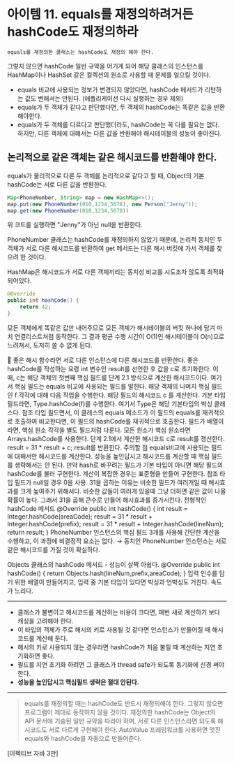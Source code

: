 # 아이템 11. equals를 재정의하려거든 hashCode도 재정의하라

`equals를 재정의한 클래스는 hashCode도 재정의 해야 한다.`

그렇지 않으면 hashCode 일반 규약을 어기게 되어 해당 클래스의 인스턴스를 HashMap이나 HashSet 같은 컬렉션의 원소로 사용할 때 문제를 일으킬 것이다.


- equals 비교에 사용되는 정보가 변경되지 않았다면, hashCode 메서드가 리턴하는 값도 변해서는 안된다. (애플리케이션 다시 실행하는 경우 제외)
- equals가 두 객체가 같다고 판단했다면, 두 객체의 hashCode는 똑같은 값을 반환해야한다.
- equals가 두 객체를 다르다고 판단했더라도, hashCode는 꼭 다를 필요는 없다. 하지만, 다른 객체에 대해서는 다른 값을 반환해야 해시테이블의 성능이 좋아진다.
 

## 논리적으로 같은 객체는 같은 해시코드를 반환해야 한다.
equals가 물리적으로 다른 두 객체를 논리적으로 같다고 할 때, Object의 기본 hashCode는 서로 다른 값을 반환한다.

```java
Map<PhoneNumber, String> map = new HashMap<>();
map.put(new PhoneNumber(010,1234,5678), new Person("Jenny"));
map.get(new PhoneNumber(010,1234,5678))
```
위 코드를 실행하면 "Jenny"가 아닌 null을 반환한다.

PhoneNumber 클래스는 hashCode를 재정의하지 않았기 때문에, 논리적 동치인 두 객체가 서로 다른 해시코드를 반환하여 get 메서드는 다른 해시 버킷에 가서 객체를 찾으려 한 것이다.

HashMap은 해시코드가 서로 다른 객체끼리는 동치성 비교를 시도조차 않도록 최적화 되어있다.

```java
@Override 
public int hashCode() {
	return 42;
}
```
모든 객체에게 똑같은 값만 내어주므로 모든 객체가 해시테이블의 버킷 하나에 담겨 마치 연결리스트처럼 동작한다. 그 결과 평균 수행 시간이 O(1)인 해시테이블이 O(n)으로 느려져서, 도저히 쓸 수 없게 된다.

 

💎 좋은 해시 함수라면 서로 다른 인스턴스에 다른 해시코드를 반환한다.
좋은 hashCode를 작성하는 요령
int 변수인 result를 선언한 후 값을 c로 초기화한다.
이 때, c는 해당 객체의 첫번째 핵심 필드를 단계 2.1 방식으로 계산한 해시코드이다.
여기서 핵심 필드는 equals 비교에 사용되는 필드를 말한다.
해당 객체의 나머지 핵심 필드인 f 각각에 대해 다음 작업을 수행한다.
해당 필드의 해시코드 c 를 계산한다.
기본 타입 필드라면, Type.hashCode(f)를 수행한다. 여기서 Type은 해당 기본타입의 박싱 클래스다.
참조 타입 필드면서, 이 클래스의 equals 메소드가 이 필드의 equals를 재귀적으로 호출하여 비교한다면, 이 필드의 hashCode를 재귀적으로 호출한다.
필드가 배열이라면, 핵심 원소 각각을 별도 필드처럼 다룬다.
모든 원소가 핵심 원소라면 Arrays.hashCode를 사용한다.
단계 2.1에서 계산한 해시코드 c로 result를 갱신한다.
result = 31 * result + c;
result를 반환한다.
주의할 점
equals비교에 사용되는 필드에 대해서만 해시코드를 계산한다.
성능을 높인답시고 해시코드를 계산할 때 핵심 필드를 생략해서는 안 된다.
만약 hash로 바꾸려는 필드가 기본 타입이 아니면 해당 필드의 hashCode를 불러 구현한다.
계산이 복잡한 경우는 표준형을 만들어 구현한다.
참조 타입 필드가 null일 경우 0을 사용.
31을 곱하는 이유는 비슷한 필드가 여러개일 때 해시효과를 크게 높여주기 위해서다.
비슷한 값들이 여러개 있을때 그냥 더하면 같은 값이 나올 확률이 높다.
그래서 31을 곱해 큰수로 만들어 해시효과를 증가시킨다.
전형적인 hashCode 메서드
@Override
    public int hashCode() {
        int result = Integer.hashCode(areaCode);
        result = 31 * result + Integer.hashCode(prefix);
        result = 31 * result + Integer.hashCode(lineNum);
        return result;
    }
PhoneNumber 인스턴스의 핵심 필드 3개를 사용해 간단한 계산을 수행하고, 이 과정에 비결정적 요소는 없다.
→ 동치인 PhoneNumber 인스턴스는 서로 같은 해시코드를 가질 것이 확실하다.

Objects 클래스의 hashCode 메서드 - 성능이 살짝 아쉽다.
@Override
    public int hashCode() {
        return Objects.hash(lineNum,prefix,areaCode);
    }
입력 인수를 담기 위한 배열이 만들어지고, 입력 중 기본 타입이 있다면 박싱과 언박싱도 거친다. 속도가 느리다.

---

- 클래스가 불변이고 해시코드를 계산하는 비용이 크다면, 매번 새로 계산하기 보다 캐싱을 고려해야 한다.
- 이 타입의 객체가 주로 해시의 키로 사용될 것 같다면 인스턴스가 만들어질 때 해시코드를 계산해 둔다.
- 해시의 키로 사용되지 않는 경우라면 hashCode가 처음 불릴 때 계산하는 지연 초기화하면 좋다.
- 필드를 지연 초기화 하려면 그 클래스가 thread safe가 되도록 동기화에 신경 써야한다.
- **성능을 높인답시고 핵심필드 생략은 절대 안된다.**

---

> equals를 재정의할 때는 hashCode도 반드시 재정의해야 한다. 그렇지 않으면 프로그램이 제대로 동작하지 않을 것이다.
재정의한 hashCode는 Object의 API 문서에 기술된 일반 규약을 따라야 하며, 서로 다른 인스턴스라면 되도록 해시코드도 서로 다르게 구현해야 한다. AutoValue 프레임워크를 사용하면 멋진 equals와 hashCode를 자동으로 만들어준다.

[이펙티브 자바 3판]